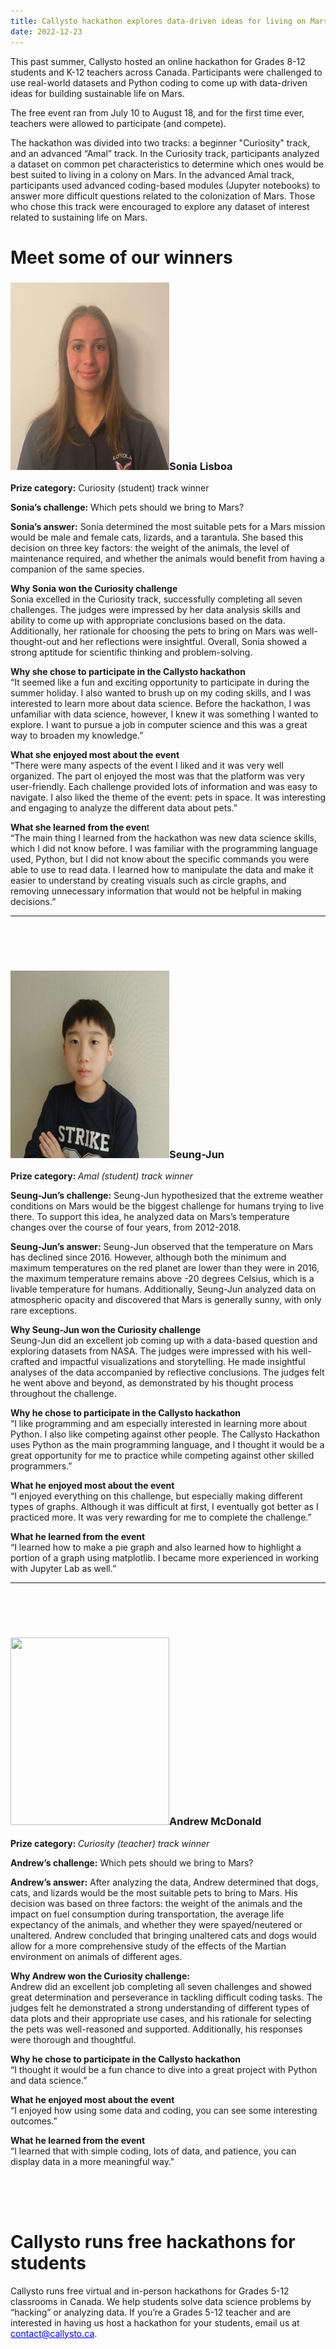 ```yaml
---
title: Callysto hackathon explores data-driven ideas for living on Mars
date: 2022-12-23
---
```


<p style="text-align: left;">This past summer, Callysto hosted an online hackathon for Grades 8-12 students and K-12 teachers across Canada. Participants were challenged to use real-world datasets and Python coding to come up with data-driven ideas for building sustainable life on Mars.</p>
<p style="text-align: left;">The free event ran from July 10 to August 18, and for the first time ever, teachers were allowed to participate (and compete).</p>
<p style="text-align: left;">The hackathon was divided into two tracks: a beginner "Curiosity" track, and an advanced “Amal” track. In the Curiosity track, participants analyzed a dataset on common pet characteristics to determine which ones would be best suited to living in a colony on Mars. In the advanced Amal track, participants used advanced coding-based modules (Jupyter notebooks) to answer more difficult questions related to the colonization of Mars. Those who chose this track were encouraged to explore any dataset of interest related to sustaining life on Mars.</p>
<h1 style="text-align: left;">Meet some of our winners</h1>
<h3 style="text-align: left;"><img loading="lazy" decoding="async" class="size-medium wp-image-5054 alignleft" width="254" height="300" src="Sonia.png">Sonia Lisboa</h3>
<p style="text-align: left;"><strong>Prize category:</strong> Curiosity (student) track winner</p>
<p style="text-align: left;"><strong>Sonia’s challenge:</strong> Which pets should we bring to Mars?</p>
<p style="text-align: left;"><strong>Sonia’s answer:</strong> Sonia determined the most suitable pets for a Mars mission would be male and female cats, lizards, and a tarantula. She based this decision on three key factors: the weight of the animals, the level of maintenance required, and whether the animals would benefit from having a companion of the same species.</p>
<p style="text-align: left;"><strong>Why Sonia won the Curiosity challenge</strong><br>
Sonia excelled in the Curiosity track, successfully completing all seven challenges. The judges were impressed by her data analysis skills and ability to come up with appropriate conclusions based on the data. Additionally, her rationale for choosing the pets to bring on Mars was well-thought-out and her reflections were insightful. Overall, Sonia showed a strong aptitude for scientific thinking and problem-solving.</p>
<p style="text-align: left;"><strong>Why she chose to participate in the Callysto hackathon</strong><br>
“It seemed like a fun and exciting opportunity to participate in during the summer holiday. I also wanted to brush up on my coding skills, and I was interested to learn more about data science. Before the hackathon, I was unfamiliar with data science, however, I knew it was something I wanted to explore. I want to pursue a job in computer science and this was a great way to broaden my knowledge.”</p>
<div class="wp-block-buttons aligncenter">
<p style="text-align: left;"><strong>What she enjoyed most about the event</strong><br>
“There were many aspects of the event I liked and it was very well organized. The part oI enjoyed the most was that the platform was very user-friendly. Each challenge provided lots of information and was easy to navigate. I also liked the theme of the event: pets in space. It was interesting and engaging to analyze the different data about pets.”</p>
<p style="text-align: left;"><strong>What she learned from the even</strong>t<br>
“The main thing I learned from the hackathon was new data science skills, which I did not know before. I was familiar with the programming language used, Python, but I did not know about the specific commands you were able to use to read data. I learned how to manipulate the data and make it easier to understand by creating visuals such as circle graphs, and removing unnecessary information that would not be helpful in making decisions.”</p>
<div class="wp-block-buttons aligncenter" style="text-align: left;"></div>
<hr class="wp-block-separator">
<div class="wp-block-spacer" style="height: 50px; text-align: left;" aria-hidden="true"></div>
<h3 style="text-align: left;"><img loading="lazy" decoding="async" class="size-medium wp-image-5054 alignleft" width="254" height="300" src="Seung.png">Seung-Jun</h3>
<p style="text-align: left;"><strong>Prize category: </strong><em>Amal (student) track winner</em></p>
<p style="text-align: left;"><strong>Seung-Jun’s challenge:</strong> Seung-Jun hypothesized that the extreme weather conditions on Mars would be the biggest challenge for humans trying to live there. To support this idea, he analyzed data on Mars’s temperature changes over the course of four years, from 2012-2018.</p>
<p style="text-align: left;"><strong>Seung-Jun’s answer:</strong> Seung-Jun observed that the temperature on Mars has declined since 2016. However, although both the minimum and maximum temperatures on the red planet are lower than they were in 2016, the maximum temperature remains above -20 degrees Celsius, which is a livable temperature for humans. Additionally, Seung-Jun analyzed data on atmospheric opacity and discovered that Mars is generally sunny, with only rare exceptions.</p>
<p style="text-align: left;"><strong>Why Seung-Jun won the Curiosity challenge</strong><br>
Seung-Jun did an excellent job coming up with a data-based question and exploring datasets from NASA. The judges were impressed with his well-crafted and impactful visualizations and storytelling. He made insightful analyses of the data accompanied by reflective conclusions. The judges felt he went above and beyond, as demonstrated by his thought process throughout the challenge.</p>
<p style="text-align: left;"><strong>Why he chose to participate in the Callysto hackathon</strong><br>
“I like programming and am especially interested in learning more about Python. I also like competing against other people. The Callysto Hackathon uses Python as the main programming language, and I thought it would be a great opportunity for me to practice while competing against other skilled programmers.”</p>
<p style="text-align: left;"><strong>What he enjoyed most about the event</strong><br>
“I enjoyed everything on this challenge, but especially making different types of graphs. Although it was difficult at first, I eventually got better as I practiced more. It was very rewarding for me to complete the challenge.”</p>
<p style="text-align: left;"><strong>What he learned from the event</strong><br>
“I learned how to make a pie graph and also learned how to highlight a portion of a graph using matplotlib. I became more experienced in working with Jupyter Lab as well.”</p>
<div class="wp-block-buttons aligncenter" style="text-align: left;"></div>
<hr class="wp-block-separator">
<div class="wp-block-spacer" style="height: 50px; text-align: left;" aria-hidden="true"></div>
<h3 style="text-align: left;"><img loading="lazy" decoding="async" class="size-medium wp-image-5054 alignleft" width="254" height="300" src="andrew.png">Andrew McDonald</h3>
<p style="text-align: left;"><strong>Prize category: </strong><em>Curiosity (teacher) track winner</em></p>
<p style="text-align: left;"><strong>Andrew’s challenge:</strong> Which pets should we bring to Mars?</p>
<p style="text-align: left;"><strong>Andrew’s answer:</strong> After analyzing the data, Andrew determined that dogs, cats, and lizards would be the most suitable pets to bring to Mars. His decision was based on three factors: the weight of the animals and the impact on fuel consumption during transportation, the average life expectancy of the animals, and whether they were spayed/neutered or unaltered. Andrew concluded that bringing unaltered cats and dogs would allow for a more comprehensive study of the effects of the Martian environment on animals of different ages.</p>
<p style="text-align: left;"><strong>Why Andrew won the Curiosity challenge:</strong><br>
Andrew did an excellent job completing all seven challenges and showed great determination and perseverance in tackling difficult coding tasks. The judges felt he demonstrated a strong understanding of different types of data plots and their appropriate use cases, and his rationale for selecting the pets was well-reasoned and supported. Additionally, his responses were thorough and thoughtful.</p>
<p style="text-align: left;"><strong>Why he chose to participate in the Callysto hackathon</strong><br>
“I thought it would be a fun chance to dive into a great project with Python and data science.”</p>
<p style="text-align: left;"><strong>What he enjoyed most about the event</strong><br>
“I enjoyed how using some data and coding, you can see some interesting outcomes.”</p>
<p style="text-align: left;"><strong>What he learned from the event</strong><br>
“I learned that with simple coding, lots of data, and patience, you can display data in a more meaningful way."</p>
<div class="wp-block-spacer" style="height: 50px; text-align: left;" aria-hidden="true"></div>
<h1 style="text-align: left;"><strong>Callysto runs free hackathons for students</strong></h1>
<p style="text-align: left;">Callysto runs free virtual and in-person hackathons for Grades 5-12 classrooms in Canada. We help students solve data science problems by “hacking” or analyzing data. If you’re a Grades 5-12 teacher and are interested in having us host a hackathon for your students, email us at <a style="color: #0000ff; text-decoration: underline;" href="mailto:contact@callysto.ca" target="_blank" rel="noopener noreferrer">contact@callysto.ca</a>.</p>
<!-- <p style="text-align: left;">Learn more about data science hackathons <a href="https://www.callysto.ca/classroom-services/" target="_blank" rel="noopener">here</a>.</p> -->
